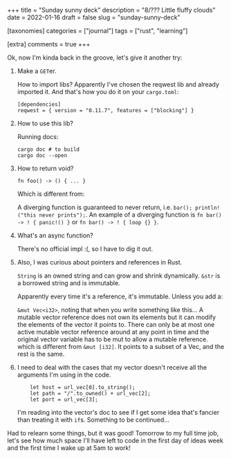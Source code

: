 +++
title = "Sunday sunny deck"
description = "8/??? Little fluffy clouds"
date = 2022-01-16
draft = false
slug = "sunday-sunny-deck"

[taxonomies]
categories = ["journal"]
tags = ["rust", "learning"]

[extra]
comments = true
+++

Ok, now I'm kinda back in the groove, let's give it another try:

1. Make a `GET`er.

    How to import libs?
    Apparently I've chosen the reqwest lib and already imported it.
    And that's how you do it on your `cargo.toml`:

    ```
    [dependencies]
    reqwest = { version = "0.11.7", features = ["blocking"] }
    ```

2. How to use this lib?

    Running docs:

    ```
    cargo doc # to build
    cargo doc --open
    ```

3. How to return void?

    `fn foo() -> () { ... }`

    Which is different from:

    A diverging function is guaranteed to never return, i.e. `bar(); println!("this never prints");`. An example of a diverging function is `fn bar() -> ! { panic!() }` or `fn bar() -> ! { loop {} }`.

4. What's an async function?

    There's no official impl :(, so I have to dig it out.

5. Also, I was curious about pointers and references in Rust.

    `String` is an owned string and can grow and shrink dynamically.
    `&str` is a borrowed string and is immutable.

    Apparently every time it's a reference, it's immutable. Unless you add a:

    `&mut Vec<i32>`, noting that when you write something like this... A mutable vector reference does not own its elements but it can modify the elements of the vector it points to. There can only be at most one active mutable vector reference around at any point in time and the original vector variable has to be mut to allow a mutable reference.
    which is different from `&mut [i32]`. It points to a subset of a Vec<i32>, and the rest is the same.

6. I need to deal with the cases that my vector doesn't receive all the arguments I'm using in the code.

    ```
        let host = url_vec[0].to_string();
        let path = "/".to_owned() + url_vec[2];
        let port = url_vec[3];
    ```

    I'm reading into the vector's doc to see if I get some idea that's fancier than treating it with `if`s. Something to be continued...

Had to relearn some things, but it was good!
Tomorrow to my full time job, let's see how much space I'll have left to code in the first day of ideas week and the first time I wake up at 5am to work!
